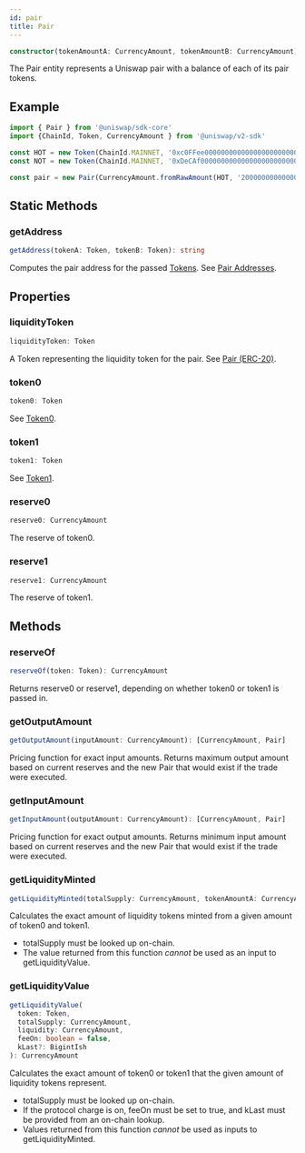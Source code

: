 ```yaml
---
id: pair
title: Pair
---
```


```typescript
constructor(tokenAmountA: CurrencyAmount, tokenAmountB: CurrencyAmount)
```

The Pair entity represents a Uniswap pair with a balance of each of its pair tokens.

## Example

```typescript
import { Pair } from '@uniswap/sdk-core'
import {ChainId, Token, CurrencyAmount } from '@uniswap/v2-sdk'

const HOT = new Token(ChainId.MAINNET, '0xc0FFee0000000000000000000000000000000000', 18, 'HOT', 'Caffeine')
const NOT = new Token(ChainId.MAINNET, '0xDeCAf00000000000000000000000000000000000', 18, 'NOT', 'Caffeine')

const pair = new Pair(CurrencyAmount.fromRawAmount(HOT, '2000000000000000000'), CurrencyAmount.fromRawAmount(NOT, '1000000000000000000'))
```

## Static Methods

### getAddress

```typescript
getAddress(tokenA: Token, tokenB: Token): string
```

Computes the pair address for the passed [Tokens](token). See [Pair Addresses](../../../contracts/v2/guides/smart-contract-integration/getting-pair-addresses).

## Properties

### liquidityToken

```typescript
liquidityToken: Token
```

A Token representing the liquidity token for the pair. See [Pair (ERC-20)](../../../contracts/v2/reference/smart-contracts/pair-erc-20).

### token0

```typescript
token0: Token
```

See [Token0](../../../contracts/v2/reference/smart-contracts/pair#token0).

### token1

```typescript
token1: Token
```

See [Token1](../../../contracts/v2/reference/smart-contracts/pair#token1).

### reserve0

```typescript
reserve0: CurrencyAmount
```

The reserve of token0.

### reserve1

```typescript
reserve1: CurrencyAmount
```

The reserve of token1.

## Methods

### reserveOf

```typescript
reserveOf(token: Token): CurrencyAmount
```

Returns reserve0 or reserve1, depending on whether token0 or token1 is passed in.

### getOutputAmount

```typescript
getOutputAmount(inputAmount: CurrencyAmount): [CurrencyAmount, Pair]
```

Pricing function for exact input amounts. Returns maximum output amount based on current reserves and the new Pair that would exist if the trade were executed.

### getInputAmount

```typescript
getInputAmount(outputAmount: CurrencyAmount): [CurrencyAmount, Pair]
```

Pricing function for exact output amounts. Returns minimum input amount based on current reserves and the new Pair that would exist if the trade were executed.

### getLiquidityMinted

```typescript
getLiquidityMinted(totalSupply: CurrencyAmount, tokenAmountA: CurrencyAmount, tokenAmountB: CurrencyAmount): CurrencyAmount
```

Calculates the exact amount of liquidity tokens minted from a given amount of token0 and token1.

- totalSupply must be looked up on-chain.
- The value returned from this function _cannot_ be used as an input to getLiquidityValue.

### getLiquidityValue

```typescript
getLiquidityValue(
  token: Token,
  totalSupply: CurrencyAmount,
  liquidity: CurrencyAmount,
  feeOn: boolean = false,
  kLast?: BigintIsh
): CurrencyAmount
```

Calculates the exact amount of token0 or token1 that the given amount of liquidity tokens represent.

- totalSupply must be looked up on-chain.
- If the protocol charge is on, feeOn must be set to true, and kLast must be provided from an on-chain lookup.
- Values returned from this function _cannot_ be used as inputs to getLiquidityMinted.
